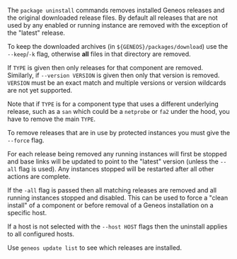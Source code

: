 The `package uninstall` commands removes installed Geneos releases and the original downloaded release files. By default all releases that are not used by any enabled or running instance are removed with the exception of the "latest" release.

To keep the downloaded archives (in `${GENEOS}/packages/download`) use the `--keep`/`-k` flag, otherwise **all** files in that directory are removed.

If `TYPE` is given then only releases for that component are removed. Similarly, if `--version VERSION` is given then only that version is removed. `VERSION` must be an exact match and multiple versions or version wildcards are not yet supported.

Note that if `TYPE` is for a component type that uses a different underlying release, such as a `san` which could be a `netprobe` or `fa2` under the hood, you have to remove the main `TYPE`.

To remove releases that are in use by protected instances you must give the `--force` flag.

For each release being removed any running instances will first be stopped and base links will be updated to point to the "latest" version (unless the `--all` flag is used). Any instances stopped will be restarted after all other actions are complete.

If the `-all` flag is passed then all matching releases are removed and all running instances stopped and disabled. This can be used to force a "clean install" of a component or before removal of a Geneos installation on a specific host.

If a host is not selected with the `--host HOST` flags then the uninstall applies to all configured hosts. 

Use `geneos update list` to see which releases are installed.
